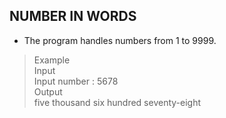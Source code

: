 ## NUMBER IN WORDS
* The program handles numbers from 1 to 9999.  

> Example  
> Input  
> Input number : 5678  
> Output   
> five thousand six hundred seventy-eight  
